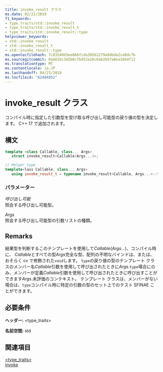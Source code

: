 ```yaml
---
title: invoke_result クラス
ms.date: 02/21/2019
f1_keywords:
- type_traits/std::invoke_result
- type_traits/std::invoke_result_t
- type_traits/std::invoke_result::type
helpviewer_keywords:
- std::invoke_result
- std::invoke_result_t
- std::invoke_result::type
ms.openlocfilehash: 7c03240d3ee666fcda30562279a8dbda2ca8dc7b
ms.sourcegitcommit: 0ab61bc3d2b6cfbd52a16c6ab2b97a8ea1864f12
ms.translationtype: MT
ms.contentlocale: ja-JP
ms.lasthandoff: 04/23/2019
ms.locfileid: "62404852"
---
```

# <a name="invokeresult-class"></a>invoke_result クラス

コンパイル時に指定した引数型を受け取る呼び出し可能型の戻り値の型を決定します。 C++ 17 で追加されます。

## <a name="syntax"></a>構文

```cpp
template <class Callable, class... Args>
   struct invoke_result<Callable(Args...)>;

// Helper type
template<lass Callable, class... Args>
   using invoke_result_t = typename invoke_result<Callable, Args...>::type;
```

### <a name="parameters"></a>パラメーター

*呼び出し可能*<br/>
照会する呼び出し可能型。

*Args*<br/>
照会する呼び出し可能型の引数リストの種類。

## <a name="remarks"></a>Remarks

結果型を判断するこのテンプレートを使用して*Callable*(*Args*...)、コンパイル時に、 *Callable*とすべての型*Args*完全な型、配列の不明なバインドは、または、おそらく cv で修飾された`void`します。 `type`の戻り値の型のテンプレート クラスのメンバー名*Callable*引数を使用して呼び出されたときに*Args*.`type`場合にのみ、メンバーが定義*Callable*引数を使用して呼び出されたときに呼び出すことができます*Args*.未評価のコンテキスト。 テンプレート クラスは、メンバーがない場合は、`type`コンパイル時に特定の引数の型のセット上でのテスト SFINAE ことができます。

## <a name="requirements"></a>必要条件

**ヘッダー:** \<type_traits>

**名前空間:** std

## <a name="see-also"></a>関連項目

[<type_traits>](../standard-library/type-traits.md)<br/>
[invoke](functional-functions.md#invoke)
